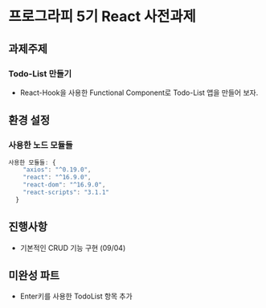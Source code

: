 # 프로그라피 5기 React 사전과제


## 과제주제
### Todo-List 만들기
- React-Hook을 사용한 Functional Component로 Todo-List 앱을 만들어 보자.

## 환경 설정
### 사용한 노드 모듈들
```js
사용한 모듈들: {
    "axios": "^0.19.0",
    "react": "^16.9.0",
    "react-dom": "^16.9.0",
    "react-scripts": "3.1.1"
  }
```

## 진행사항

- 기본적인 CRUD 기능 구현 (09/04)



## 미완성 파트

- Enter키를 사용한 TodoList 항목 추가
